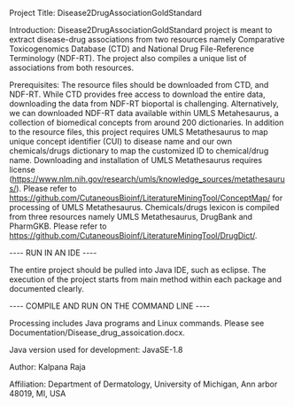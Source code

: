 Project Title: Disease2DrugAssociationGoldStandard


Introduction: Disease2DrugAssociationGoldStandard project is meant to extract disease-drug associations from two resources namely Comparative Toxicogenomics Database (CTD) and National Drug File-Reference Terminology (NDF-RT). The project also compiles a unique list of associations from both resources.  


Prerequisites: The resource files should be downloaded from CTD, and NDF-RT. While CTD provides free access to download the entire data, downloading the data from NDF-RT bioportal is challenging. Alternatively, we can downloaded NDF-RT data available within UMLS Metahesaurus, a collection of biomedical concepts from around 200 dictionaries. In addition to the resource files, this project requires UMLS Metathesaurus to map unique concept identifier (CUI) to disease name and our own chemicals/drugs dictionary to map the customized ID to chemical/drug name. Downloading and installation of UMLS Metathesaurus requires license (https://www.nlm.nih.gov/research/umls/knowledge_sources/metathesaurus/). Please refer to https://github.com/CutaneousBioinf/LiteratureMiningTool/ConceptMap/ for processing of UMLS Metathesaurus. Chemicals/drugs lexicon is compiled from three resources namely UMLS Metathesaurus, DrugBank and PharmGKB. Please refer to https://github.com/CutaneousBioinf/LiteratureMiningTool/DrugDict/.  


---- RUN IN AN IDE ----

The entire project should be pulled into Java IDE, such as eclipse. The execution of the project starts from main method within each package and documented clearly.


---- COMPILE AND RUN ON THE COMMAND LINE ----

Processing includes Java programs and Linux commands. Please see Documentation/Disease_drug_assoication.docx. 


Java version used for development: JavaSE-1.8

Author: Kalpana Raja

Affiliation: Department of Dermatology, University of Michigan, Ann arbor 48019, MI, USA

